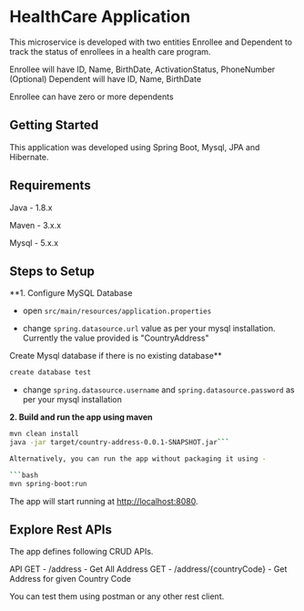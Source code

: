 # HealthCare Application

This microservice is developed with two entities Enrollee and Dependent to track the status of enrollees in a health care program. 

Enrollee will have ID, Name, BirthDate, ActivationStatus, PhoneNumber (Optional)
Dependent will have ID, Name, BirthDate

Enrollee can have zero or more dependents

## Getting Started

This application was developed using Spring Boot, Mysql, JPA and Hibernate.

## Requirements

Java - 1.8.x

Maven - 3.x.x

Mysql - 5.x.x

## Steps to Setup

**1. Configure MySQL Database

+ open `src/main/resources/application.properties`

+ change `spring.datasource.url` value as per your mysql installation. Currently the value provided is "CountryAddress"

Create Mysql database if there is no existing database**
```bash
create database test
```

+ change `spring.datasource.username` and `spring.datasource.password` as per your mysql installation

**2. Build and run the app using maven**

```bash
mvn clean install
java -jar target/country-address-0.0.1-SNAPSHOT.jar```

Alternatively, you can run the app without packaging it using -

```bash
mvn spring-boot:run
```

The app will start running at <http://localhost:8080>.

## Explore Rest APIs

The app defines following CRUD APIs.

API
GET - /address - Get All Address
GET - /address/{countryCode} - Get Address for given Country Code


You can test them using postman or any other rest client.